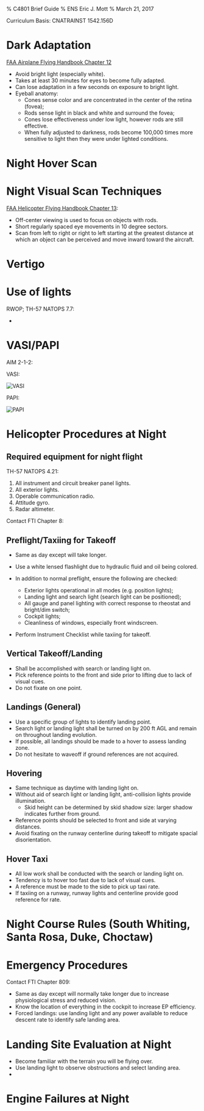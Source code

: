 % C4801 Brief Guide
% ENS Eric J. Mott
% March 21, 2017

Curriculum Basis: CNATRAINST 1542.156D

Dark Adaptation
===============

[FAA Airplane Flying Handbook Chapter 12][1]
- Avoid bright light (especially white).
- Takes at least 30 minutes for eyes to become fully adapted.
- Can lose adaptation in a few seconds on exposure to bright light.
- Eyeball anatomy:
  - Cones sense color and are concentrated in the center of the retina (fovea);
  - Rods sense light in black and white and surround the fovea;
  - Cones lose effectiveness under low light, however rods are still effective.
  - When fully adjusted to darkness, rods become 100,000 times more sensitive to
    light then they were under lighted conditions.

[1]: https://www.faa.gov/regulations_policies/handbooks_manuals/aviation/airplane_handbook/media/12_afh_ch10.pdf

Night Hover Scan
================

Night Visual Scan Techniques
============================

[FAA Helicopter Flying Handbook Chapter 13][2]:

- Off-center viewing is used to focus on objects with rods.
- Short regularly spaced eye movements in 10 degree sectors.
- Scan from left to right or right to left starting at the greatest distance at
  which an object can be perceived and move inward toward the aircraft.

[2]: https://www.faa.gov/regulations_policies/handbooks_manuals/aviation/helicopter_flying_handbook/media/hfh_ch13.pdf

Vertigo
=======

Use of lights
=============

RWOP; TH-57 NATOPS 7.7:

-

VASI/PAPI
=========

AIM 2-1-2:

VASI:

![VASI](http://code7700.com/images/als_vasi.png)

PAPI:

![PAPI](http://airplanegroundschools.com/Airport-Operations/Figure%2012-7.%20Precision%20approach%20path%20indicator.JPG)

Helicopter Procedures at Night
==============================

Required equipment for night flight
-----------------------------------

TH-57 NATOPS 4.21:

1. All instrument and circuit breaker panel lights.
2. All exterior lights.
3. Operable communication radio.
4. Attitude gyro.
5. Radar altimeter.

Contact FTI Chapter 8:

Preflight/Taxiing for Takeoff
-----------------------------

- Same as day except will take longer.
- Use a white lensed flashlight due to hydraulic fluid and oil being colored.
- In addition to normal preflight, ensure the following are checked:
  - Exterior lights operational in all modes (e.g. position lights);
  - Landing light and search light (search light can be positioned);
  - All gauge and panel lighting with correct response to rheostat and
    bright/dim switch;
  - Cockpit lights;
  - Cleanliness of windows, especially front windscreen.

- Perform Instrument Checklist while taxiing for takeoff.

Vertical Takeoff/Landing
------------------------

- Shall be accomplished with search or landing light on.
- Pick reference points to the front and side prior to lifting due to lack of
  visual cues.
- Do not fixate on one point.

Landings (General)
------------------

- Use a specific group of lights to identify landing point.
- Search light or landing light shall be turned on by 200 ft AGL and remain on
  throughout landing evolution.
- If possible, all landings should be made to a hover to assess landing zone.
- Do not hesitate to waveoff if ground references are not acquired.

Hovering
--------

- Same technique as daytime with landing light on.
- Without aid of search light or landing light, anti-collision lights provide
  illumination.
  - Skid height can be determined by skid shadow size: larger shadow indicates
    further from ground.
- Reference points should be selected to front and side at varying distances.
- Avoid fixating on the runway centerline during takeoff to mitigate spacial
  disorientation.

Hover Taxi
----------

- All low work shall be conducted with the search or landing light on.
- Tendency is to hover too fast due to lack of visual cues.
- A reference must be made to the side to pick up taxi rate.
- If taxiing on a runway, runway lights and centerline provide good reference
  for rate.

Night Course Rules (South Whiting, Santa Rosa, Duke, Choctaw)
=============================================================

Emergency Procedures
====================

Contact FTI Chapter 809:

- Same as day except will normally take longer due to increase physiological
  stress and reduced vision.
- Know the location of everything in the cockpit to increase EP efficiency.
- Forced landings: use landing light and any power available to reduce descent
  rate to identify safe landing area.

Landing Site Evaluation at Night
================================

- Become familiar with the terrain you will be flying over.
- Use landing light to observe obstructions and select landing area.
-

Engine Failures at Night
========================
